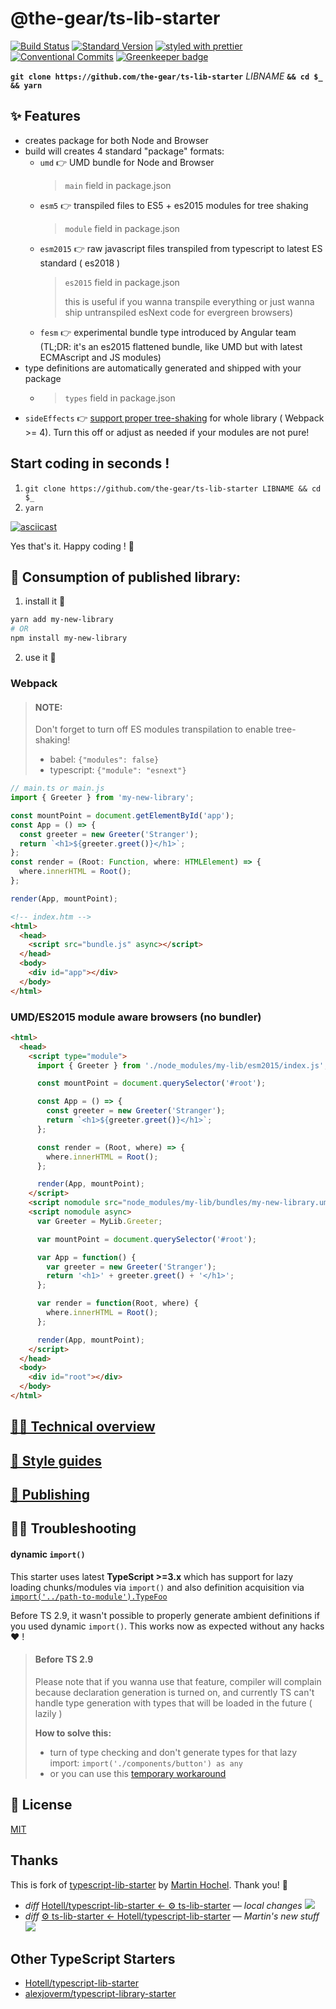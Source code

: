 # @the-gear/ts-lib-starter

[![Build Status](https://travis-ci.com/the-gear/ts-lib-starter.svg?branch=ts-lib-starter)](https://travis-ci.com/the-gear/ts-lib-starter)
[![Standard Version](https://img.shields.io/badge/release-standard%20version-brightgreen.svg)](https://github.com/conventional-changelog/standard-version)
[![styled with prettier](https://img.shields.io/badge/styled_with-prettier-ff69b4.svg)](https://github.com/prettier/prettier)
[![Conventional Commits](https://img.shields.io/badge/Conventional%20Commits-1.0.0-yellow.svg)](https://conventionalcommits.org)
[![Greenkeeper badge](https://badges.greenkeeper.io/the-gear/ts-lib-starter.svg)](https://greenkeeper.io/)

**`git clone https://github.com/the-gear/ts-lib-starter`** _LIBNAME_ **`&& cd $_ && yarn`**

## ✨ Features

- creates package for both Node and Browser
- build will creates 4 standard "package" formats:
  - `umd` 👉 UMD bundle for Node and Browser
    > `main` field in package.json
  - `esm5` 👉 transpiled files to ES5 + es2015 modules for tree shaking
    > `module` field in package.json
  - `esm2015` 👉 raw javascript files transpiled from typescript to latest ES standard ( es2018 )
    > `es2015` field in package.json
    >
    > this is useful if you wanna transpile everything or just wanna ship untranspiled esNext code for evergreen browsers)
  - `fesm` 👉 experimental bundle type introduced by Angular team (TL;DR: it's an es2015 flattened bundle, like UMD but with latest ECMAscript and JS modules)
- type definitions are automatically generated and shipped with your package
  - > `types` field in package.json
- `sideEffects` 👉 [support proper tree-shaking](https://webpack.js.org/guides/tree-shaking/#mark-the-file-as-side-effect-free) for whole library ( Webpack >= 4). Turn this off or adjust as needed if your modules are not pure!

## Start coding in seconds !

1.  `git clone https://github.com/the-gear/ts-lib-starter LIBNAME && cd $_`
2.  `yarn`

[![asciicast](https://asciinema.org/a/217978.svg)](https://asciinema.org/a/217978)

Yes that's it. Happy coding ! 🖖

## 💉 Consumption of published library:

1.  install it 🤖

```sh
yarn add my-new-library
# OR
npm install my-new-library
```

2.  use it 💪

### Webpack

> #### NOTE:
>
> Don't forget to turn off ES modules transpilation to enable tree-shaking!
>
> - babel: `{"modules": false}`
> - typescript: `{"module": "esnext"}`

```ts
// main.ts or main.js
import { Greeter } from 'my-new-library';

const mountPoint = document.getElementById('app');
const App = () => {
  const greeter = new Greeter('Stranger');
  return `<h1>${greeter.greet()}</h1>`;
};
const render = (Root: Function, where: HTMLElement) => {
  where.innerHTML = Root();
};

render(App, mountPoint);
```

```html
<!-- index.htm -->
<html>
  <head>
    <script src="bundle.js" async></script>
  </head>
  <body>
    <div id="app"></div>
  </body>
</html>
```

### UMD/ES2015 module aware browsers (no bundler)

```html
<html>
  <head>
    <script type="module">
      import { Greeter } from './node_modules/my-lib/esm2015/index.js';

      const mountPoint = document.querySelector('#root');

      const App = () => {
        const greeter = new Greeter('Stranger');
        return `<h1>${greeter.greet()}</h1>`;
      };

      const render = (Root, where) => {
        where.innerHTML = Root();
      };

      render(App, mountPoint);
    </script>
    <script nomodule src="node_modules/my-lib/bundles/my-new-library.umd.min.js"></script>
    <script nomodule async>
      var Greeter = MyLib.Greeter;

      var mountPoint = document.querySelector('#root');

      var App = function() {
        var greeter = new Greeter('Stranger');
        return '<h1>' + greeter.greet() + '</h1>';
      };

      var render = function(Root, where) {
        where.innerHTML = Root();
      };

      render(App, mountPoint);
    </script>
  </head>
  <body>
    <div id="root"></div>
  </body>
</html>
```

## [👨‍🔧 Technical overview](./.github/CONTRIBUTING.md#technical-overview)

## [💅 Style guides](./.github/CONTRIBUTING.md#-style-guides)

## [🚀 Publishing](./.github/CONTRIBUTING.md#-publishing)

## 🕵️‍♀️ Troubleshooting

#### dynamic `import()`

This starter uses latest **TypeScript >=3.x** which has support for lazy loading chunks/modules via `import()` and also definition acquisition via [`import('../path-to-module').TypeFoo`](http://www.typescriptlang.org/docs/handbook/release-notes/typescript-2-9.html#import-types)

Before TS 2.9, it wasn't possible to properly generate ambient definitions if you used dynamic `import()`. This works now as expected without any hacks ❤️ !

> #### Before TS 2.9
>
> Please note that if you wanna use that feature, compiler will complain because declaration generation is turned on, and currently TS can't handle type generation with types that will be loaded in the future ( lazily )
>
> **How to solve this:**
>
> - turn of type checking and don't generate types for that lazy import: `import('./components/button') as any`
> - or you can use this [temporary workaround](https://github.com/Microsoft/TypeScript/issues/16603#issuecomment-310208259)

## 🥂 License

[MIT](./LICENSE.md)

## Thanks

This is fork of [typescript-lib-starter](https://github.com/Hotell/typescript-lib-starter)
by [Martin Hochel](https://github.com/Hotell). Thank you! 🏅

- _diff_ [Hotell/typescript-lib-starter ← :gear: ts-lib-starter](https://github.com/Hotell/typescript-lib-starter/compare/master...langpavel:ts-lib-starter) — _local changes_ [![](https://img.shields.io/github/last-commit/the-gear/ts-lib-starter/ts-lib-starter.svg)](https://github.com/the-gear/ts-lib-starter/commits/ts-lib-starter)
- _diff_ [:gear: ts-lib-starter ← Hotell/typescript-lib-starter](https://github.com/langpavel/typescript-lib-starter/compare/ts-lib-starter...Hotell:master) — _Martin's new stuff_ [![](https://img.shields.io/github/last-commit/Hotell/typescript-lib-starter/master.svg)](https://github.com/Hotell/typescript-lib-starter/commits/master)

## Other TypeScript Starters

- [Hotell/typescript-lib-starter](https://github.com/Hotell/typescript-lib-starter)
- [alexjoverm/typescript-library-starter](https://github.com/alexjoverm/typescript-library-starter)

